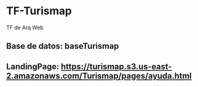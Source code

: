 # TF-Turismap
TF de Arq Web
## Base de datos: baseTurismap
## LandingPage: https://turismap.s3.us-east-2.amazonaws.com/Turismap/pages/ayuda.html
